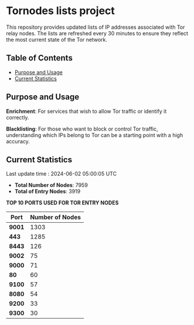 # Tornodes lists project

This repository provides updated lists of IP addresses associated with Tor relay nodes. The lists are refreshed every 30 minutes to ensure they reflect the most current state of the Tor network.

## Table of Contents

- [Purpose and Usage](#purpose-and-usage)
- [Current Statistics](#current-statistics)


## Purpose and Usage

**Enrichment**: For services that wish to allow Tor traffic or identify it correctly.

**Blacklisting**: For those who want to block or control Tor traffic, understanding which IPs belong to Tor can be a starting point with a high accuracy.

## Current Statistics

Last update time : 2024-06-02 05:00:05 UTC

- **Total Number of Nodes**: 7959
- **Total of Entry Nodes**: 3919

**TOP 10 PORTS USED FOR TOR ENTRY NODES**

| **Port** | **Number of Nodes** |
|------|-----------------|
| **9001**   | 1303  |
| **443**   | 1285  |
| **8443**   | 126  |
| **9002**   | 75  |
| **9000**   | 71  |
| **80**   | 60  |
| **9100**   | 57  |
| **8080**   | 54  |
| **9200**   | 33  |
| **9300**   | 30  |

